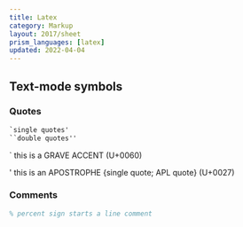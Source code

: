 ```yaml
---
title: Latex
category: Markup
layout: 2017/sheet
prism_languages: [latex]
updated: 2022-04-04
---
```


## Text-mode symbols

### Quotes
```latex
`single quotes'
``double quotes''
```

` this is a GRAVE ACCENT (U+0060)

' this is an APOSTROPHE {single quote; APL quote} (U+0027)

### Comments
```latex
% percent sign starts a line comment
```
